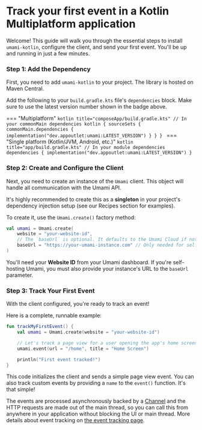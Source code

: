 # Track your first event in a Kotlin Multiplatform application

Welcome\! This guide will walk you through the essential steps to install `umami-kotlin`, configure the client, and send your first event. You'll be up and running in just a few minutes.

### **Step 1: Add the Dependency**

First, you need to add `umami-kotlin` to your project. The library is hosted on Maven Central.

[](https://central.sonatype.com/artifact/dev.appoutlet/umami)

Add the following to your `build.gradle.kts` file's `dependencies` block. Make sure to use the latest version number shown in the badge above.


=== "Multiplatform"
    ```kotlin title="composeApp/build.gradle.kts"
    // In your commonMain dependencies
    kotlin {
        sourceSets {
            commonMain.dependencies {
                implementation("dev.appoutlet:umami:LATEST_VERSION")
            }
        }
    }
    ```
=== "Single platform (Kotlin/JVM, Android, etc.)"
    ```kotlin title="app/build.gradle.kts"
    // In your module dependencies
    dependencies {
        implementation("dev.appoutlet:umami:LATEST_VERSION")
    }
    ```
### **Step 2: Create and Configure the Client**

Next, you need to create an instance of the `Umami` client. This object will handle all communication with the Umami API.

It's highly recommended to create this as a **singleton** in your project's dependency injection setup (see our Recipes section for examples).

To create it, use the `Umami.create()` factory method:

```kotlin
val umami = Umami.create(
    website = "your-website-id",
    // The `baseUrl` is optional. It defaults to the Umami Cloud if not provided.
    baseUrl = "https://your-umami-instance.com" // Only needed for self-hosted
)
```

You'll need your **Website ID** from your Umami dashboard. If you're self-hosting Umami, you must also provide your instance's URL to the `baseUrl` parameter.

### **Step 3: Track Your First Event**

With the client configured, you're ready to track an event\!

Here is a complete, runnable example:

```kotlin
fun trackMyFirstEvent() {
    val umami = Umami.create(website = "your-website-id")

    // Let's track a page view for a user opening the app's home screen
    umami.event(url = "/home", title = "Home Screen")

    println("First event tracked!")
}
```

This code initializes the client and sends a simple page view event. You can also track custom events by providing a `name` to the `event()` function. It's that simple!

The events are processed asynchronously backed by a [Channel](https://kotlinlang.org/docs/coroutines-and-channels.html#channels) and the HTTP requests are made out of the main thread, so you can call this from anywhere in your application without blocking the UI or main thread. More details about event tracking on [the event tracking page](../event-tracking.md).